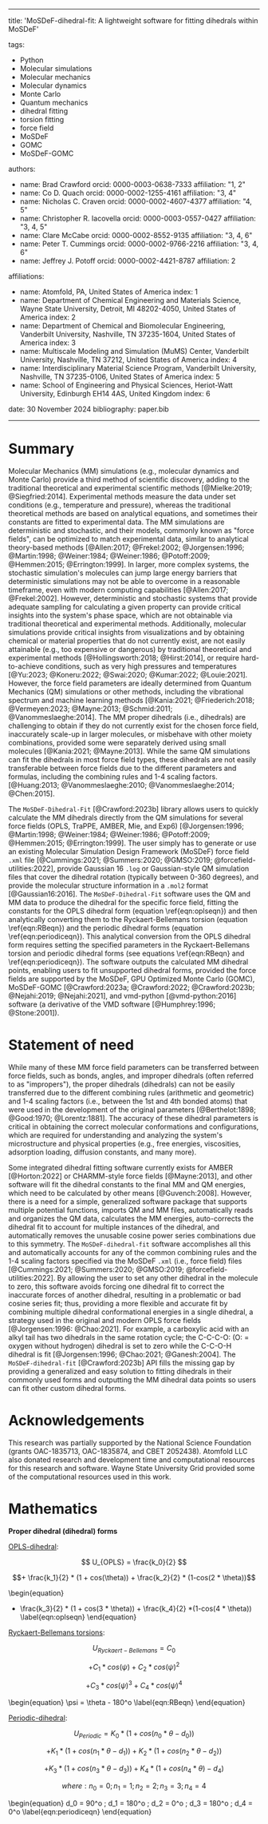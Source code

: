 
---
title: 'MoSDeF-dihedral-fit: A lightweight software for fitting dihedrals within MoSDeF'

tags:
  - Python
  - Molecular simulations
  - Molecular mechanics
  - Molecular dynamics
  - Monte Carlo
  - Quantum mechanics
  - dihedral fitting
  - torsion fitting
  - force field
  - MoSDeF
  - GOMC
  - MoSDeF-GOMC

authors:
  - name: Brad Crawford
    orcid: 0000-0003-0638-7333
    affiliation: "1, 2"
  - name: Co D. Quach
    orcid: 0000-0002-1255-4161
    affiliation: "3, 4"
  - name: Nicholas C. Craven
    orcid: 0000-0002-4607-4377
    affiliation: "4, 5"
  - name: Christopher R. Iacovella
    orcid: 0000-0003-0557-0427
    affiliation: "3, 4, 5"
  - name: Clare McCabe
    orcid: 0000-0002-8552-9135
    affiliation: "3, 4, 6"
  - name: Peter T. Cummings
    orcid: 0000-0002-9766-2216
    affiliation: "3, 4, 6"
  - name: Jeffrey J. Potoff
    orcid: 0000-0002-4421-8787
    affiliation: 2

affiliations:
 - name: Atomfold, PA, United States of America
   index: 1
 - name: Department of Chemical Engineering and Materials Science, Wayne State University, Detroit, MI 48202-4050, United States of America
   index: 2
 - name: Department of Chemical and Biomolecular Engineering, Vanderbilt University, Nashville, TN 37235-1604, United States of America
   index: 3
 - name: Multiscale Modeling and Simulation (MuMS) Center, Vanderbilt University, Nashville, TN 37212, United States of America
   index: 4
 - name: Interdisciplinary Material Science Program, Vanderbilt University, Nashville, TN 37235-0106, United States of America
   index: 5
 - name: School of Engineering and Physical Sciences, Heriot-Watt University, Edinburgh EH14 4AS, United Kingdom
   index: 6

date: 30 November 2024
bibliography: paper.bib

---

# Summary

Molecular Mechanics (MM) simulations (e.g., molecular dynamics and Monte Carlo) provide a third method of scientific discovery, adding to the traditional theoretical and experimental scientific methods [@Mielke:2019; @Siegfried:2014].  Experimental methods measure the data under set conditions (e.g., temperature and pressure), whereas the traditional theoretical methods are based on analytical equations, and sometimes their constants are fitted to experimental data.  The MM simulations are deterministic and stochastic, and their models, commonly known as "force fields", can be optimized to match experimental data, similar to analytical theory-based methods [@Allen:2017; @Frekel:2002; @Jorgensen:1996; @Martin:1998; @Weiner:1984; @Weiner:1986; @Potoff:2009; @Hemmen:2015; @Errington:1999].  In larger, more complex systems, the stochastic simulation's molecules can jump large energy barriers that deterministic simulations may not be able to overcome in a reasonable timeframe, even with modern computing capabilities [@Allen:2017; @Frekel:2002].  However, deterministic and stochastic systems that provide adequate sampling for calculating a given property can provide critical insights into the system's phase space, which are not obtainable via traditional theoretical and experimental methods.  Additionally, molecular simulations provide critical insights from visualizations and by obtaining chemical or material properties that do not currently exist, are not easily attainable (e.g., too expensive or dangerous) by traditional theoretical and experimental methods [@Hollingsworth:2018; @Hirst:2014], or require hard-to-achieve conditions, such as very high pressures and temperatures [@Yu:2023; @Koneru:2022; @Swai:2020; @Kumar:2022; @Louie:2021].  However, the force field parameters are ideally determined from Quantum Mechanics (QM) simulations or other methods, including the vibrational spectrum and machine learning methods [@Kania:2021; @Friederich:2018; @Vermeyen:2023; @Mayne:2013; @Schmid:2011; @Vanommeslaeghe:2014].  The MM proper dihedrals (i.e., dihedrals) are challenging to obtain if they do not currently exist for the chosen force field, inaccurately scale-up in larger molecules, or misbehave with other moiety combinations, provided some were separately derived using small molecules [@Kania:2021; @Mayne:2013].  While the same QM simulations can fit the dihedrals in most force field types, these dihedrals are not easily transferable between force fields due to the different parameters and formulas, including the combining rules and 1-4 scaling factors. [@Huang:2013; @Vanommeslaeghe:2010; @Vanommeslaeghe:2014; @Chen:2015].

The `MoSDeF-Dihedral-Fit` [@Crawford:2023b] library allows users to quickly calculate the MM dihedrals directly from the QM simulations for several force fields (OPLS, TraPPE, AMBER, Mie, and Exp6) [@Jorgensen:1996; @Martin:1998; @Weiner:1984; @Weiner:1986; @Potoff:2009; @Hemmen:2015; @Errington:1999].  The user simply has to generate or use an existing Molecular Simulation Design Framework (MoSDeF) force field `.xml` file [@Cummings:2021; @Summers:2020; @GMSO:2019; @forcefield-utilities:2022], provide Gaussian 16 `.log` or Gaussian-style QM simulation files that cover the dihedral rotation (typically between 0-360 degrees), and provide the molecular structure information in a `.mol2` format [@Gaussian16:2016]. The `MoSDeF-Dihedral-Fit` software uses the QM and MM data to produce the dihedral for the specific force field, fitting the constants for the OPLS dihedral form (equation \ref{eqn:oplseqn}) and then analytically converting them to the Ryckaert-Bellemans torsion (equation \ref{eqn:RBeqn}) and the periodic dihedral forms (equation \ref{eqn:periodiceqn}). This analytical conversion from the OPLS dihedral form requires setting the specified parameters in the Ryckaert-Bellemans torsion and periodic dihedral forms (see equations \ref{eqn:RBeqn} and \ref{eqn:periodiceqn}). The software outputs the calculated MM dihedral points, enabling users to fit unsupported dihedral forms, provided the force fields are supported by the MoSDeF, GPU Optimized Monte Carlo (GOMC), MoSDeF-GOMC [@Crawford:2023a; @Crawford:2022; @Crawford:2023b; @Nejahi:2019; @Nejahi:2021], and vmd-python [@vmd-python:2016] software (a derivative of the VMD software [@Humphrey:1996; @Stone:2001]).


# Statement of need

While many of these MM force field parameters can be transferred between force fields, such as bonds, angles, and improper dihedrals (often referred to as "impropers"), the proper dihedrals (dihedrals) can not be easily transferred due to the different combining rules (arithmetic and geometric) and 1-4 scaling factors (i.e., between the 1st and 4th bonded atoms) that were used in the development of the original parameters [@Berthelot:1898; @Good:1970; @Lorentz:1881]. The accuracy of these dihedral parameters is critical in obtaining the correct molecular conformations and configurations, which are required for understanding and analyzing the system's microstructure and physical properties (e.g., free energies, viscosities, adsorption loading, diffusion constants, and many more).

Some integrated dihedral fitting software currently exists for AMBER [@Horton:2022] or CHARMM-style force fields [@Mayne:2013], and other software will fit the dihedral constants to the final MM and QM energies, which need to be calculated by other means [@Guvench:2008].  However, there is a need for a simple, generalized software package that supports multiple potential functions, imports QM and MM files, automatically reads and organizes the QM data, calculates the MM energies, auto-corrects the dihedral fit to account for multiple instances of the dihedral, and automatically removes the unusable cosine power series combinations due to this symmetry.  The `MoSDeF-dihedral-fit` software accomplishes all this and automatically accounts for any of the common combining rules and the 1-4 scaling factors specified via the MoSDeF `.xml` (i.e., force field) files [@Cummings:2021; @Summers:2020; @GMSO:2019; @forcefield-utilities:2022].  By allowing the user to set any other dihedral in the molecule to zero, this software avoids forcing one dihedral fit to correct the inaccurate forces of another dihedral, resulting in a problematic or bad cosine series fit; thus, providing a more flexible and accurate fit by combining multiple dihedral conformational energies in a single dihedral, a strategy used in the original and modern OPLS force fields [@Jorgensen:1996: @Chao:2021].  For example, a carboxylic acid with an alkyl tail has two dihedrals in the same rotation cycle; the C-C-C-O: (O: = oxygen without hydrogen) dihedral is set to zero while the C-C-O-H dihedral is fit [@Jorgensen:1996; @Chao:2021; @Ganesh:2004].  The `MoSDeF-dihedral-fit` [@Crawford:2023b] API fills the missing gap by providing a generalized and easy solution to fitting dihedrals in their commonly used forms and outputting the MM dihedral data points so users can fit other custom dihedral forms.

# Acknowledgements

This research was partially supported by the National Science Foundation (grants OAC-1835713, OAC-1835874, and CBET 2052438).  Atomfold LLC also donated research and development time and computational resources for this research and software.  Wayne State University Grid provided some of the computational resources used in this work.


# Mathematics

**Proper dihedral (dihedral) forms**

<u>OPLS-dihedral</u>:

$$ U_{OPLS} = \frac{k_0}{2} $$

$$+ \frac{k_1}{2} * (1 + cos(\theta)) + \frac{k_2}{2} * (1-cos(2 * \theta))$$

\begin{equation}
+ \frac{k_3}{2} * (1 + cos(3 * \theta)) + \frac{k_4}{2}  *(1-cos(4 * \theta))
\label{eqn:oplseqn}
\end{equation}

<u>Ryckaert-Bellemans torsions</u>:

$$U_{Ryckaert-Bellemans} = C_0$$

$$+ C_1 * cos(\psi) + C_2 * cos(\psi)^2$$

$$+ C_3 * cos(\psi)^3 + C_4 * cos(\psi)^4$$

\begin{equation}
\psi = \theta - 180^o
\label{eqn:RBeqn}
\end{equation}

<u>Periodic-dihedral</u>:

$$U_{Periodic} = K_0 * (1 + cos(n_0*\theta - d_0))$$

$$+ K_1 * (1 + cos(n_1*\theta - d_1)) + K_2 * (1 + cos(n_2*\theta - d_2))$$

$$+  K_3 * (1 + cos(n_3*\theta - d_3)) +  K_4 * (1 + cos(n_4*\theta) - d_4)$$

$$where:  n_0 = 0  ;  n_1 = 1  ;  n_2 = 2  ;  n_3 = 3  ;  n_4 = 4 $$

\begin{equation}
d_0 = 90^o  ;  d_1 = 180^o  ;  d_2 = 0^o  ;  d_3 = 180^o  ;  d_4 = 0^o
\label{eqn:periodiceqn}
\end{equation}
